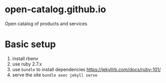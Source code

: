 # open-catalog.github.io
Open catalog of products and services

# Basic setup

1. install rbenv
2. use ruby 2.7.x
3. use `bundle` to install dependencies https://jekyllrb.com/docs/ruby-101/
4. serve the site 
   `bundle exec jekyll serve`
